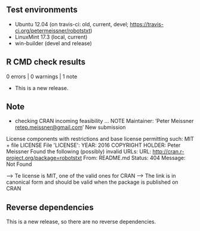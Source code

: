 ## Test environments

* Ubuntu 12.04 (on travis-ci: old, current, devel; https://travis-ci.org/petermeissner/robotstxt)
* LinuxMint 17.3 (local, current)
* win-builder (devel and release)


## R CMD check results

0 errors | 0 warnings | 1 note

* This is a new release.


## Note

* checking CRAN incoming feasibility ... NOTE
Maintainer: ‘Peter Meissner <retep.meissner@gmail.com>’
New submission

License components with restrictions and base license permitting such:
  MIT + file LICENSE
File 'LICENSE':
  YEAR: 2016
  COPYRIGHT HOLDER: Peter Meissner
Found the following (possibly) invalid URLs:
  URL: http://cran.r-project.org/package=robotstxt
    From: README.md
    Status: 404
    Message: Not Found

--> Te license is MIT, one of the valid ones for CRAN
--> The link is in canonical form and should be valid when the package is published on CRAN


## Reverse dependencies

This is a new release, so there are no reverse dependencies.



